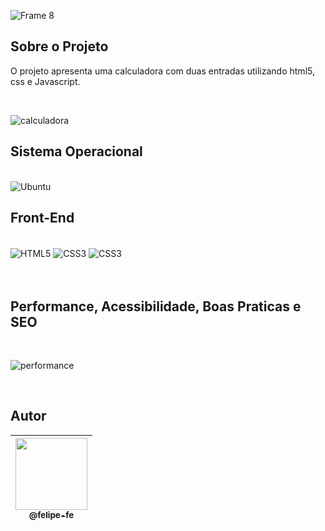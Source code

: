 ![Frame 8](https://user-images.githubusercontent.com/60360540/188871499-9825ba3a-a47a-4fcd-8e54-92d401264123.png)

## Sobre o Projeto

<p>
    O projeto apresenta uma calculadora com duas entradas utilizando html5, css e Javascript.
</p><br>

![calculadora](https://user-images.githubusercontent.com/60360540/189750571-4921fbb9-f749-4e86-9df4-01594d0a3ce4.png)

## Sistema Operacional

<br/>

<img alt="Ubuntu" src="https://img.shields.io/badge/Ubuntu-E95420?style=for-the-badge&logo=ubuntu&logoColor=white"/>

<br/>

## Front-End

<div style="display: inline_block"><br/>
    <img align="center" alt="HTML5" src="https://img.shields.io/badge/html5-%23E34F26.svg?style=for-the-badge&logo=html5&logoColor=white" />
    <img align="center" alt="CSS3" src="https://img.shields.io/badge/javascript-%23323330.svg?style=for-the-badge&logo=javascript&logoColor=%23F7DF1E" />
    <img align="center" alt="CSS3" src="https://img.shields.io/badge/css3-%231572B6.svg?style=for-the-badge&logo=css3&logoColor=white" />
</div><br/>

<br/>

## Performance, Acessibilidade, Boas Praticas e SEO
<br/>

![performance](https://user-images.githubusercontent.com/60360540/188878942-3489a67e-b391-4d8e-bdfa-9f2512b75bd0.png)

<br/>

## Autor

| [<img src="https://user-images.githubusercontent.com/60360540/186234612-f71248a4-79ba-4e59-b162-0b948d9a97dc.jpeg" width=115><br><sub>@felipe-fe</sub>](https://www.linkedin.com/in/felipe-fe/) |
| :---: |
